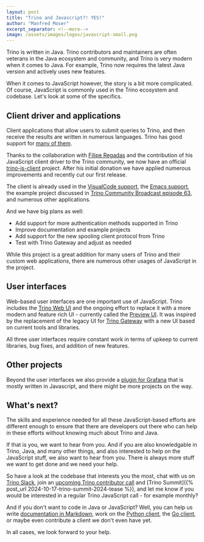 ```yaml
---
layout: post
title: "Trino and Javascript?! YES!"
author: "Manfred Moser"
excerpt_separator: <!--more-->
image: /assets/images/logos/javascript-small.png
---
```


Trino is written in Java. Trino contributors and maintainers are often veterans
in the Java ecosystem and community, and Trino is very modern when it comes to
Java. For example, Trino now requires the latest Java version and actively uses
new features. 

When it comes to JavaScript however, the story is a bit more complicated. Of
course, JavaScript is commonly used in the Trino ecosystem and codebase. Let's
look at some of the specifics.

<!--more-->

## Client driver and applications

Client applications that allow users to submit queries to Trino, and then
receive the results are written in numerous languages. Trino has good support
for [many of them]({{site.baseurl}}/ecosystem/index.html#clients).

Thanks to the collaboration with [Filipe Regadas](https://github.com/regadas)
and the contribution of his JavaScript client driver to the Trino community, we
now have an official
[trino-js-client](https://github.com/trinodb/trino-js-client) project. After his
initial donation we have applied numerous improvements and recently cut our
first release. 

The client is already used in the [VisualCode
support]({{site.baseurl}}/ecosystem/client#vscode), the [Emacs
support]({{site.baseurl}}/ecosystem/client#emacs), the example project discussed
in [Trino Community Broadcast episode 63]({{site.baseurl}}/episodes/63.html),
and numerous other applications.

And we have big plans as well:

* Add support for more authentication methods supported in Trino
* Improve documentation and example projects
* Add support for the new spooling client protocol from Trino
* Test with Trino Gateway and adjust as needed

While this project is a great addition for many users of Trino and their custom
web applications, there are numerous other usages of JavaScript in the project.

## User interfaces

Web-based user interfaces are one important use of JavaScript. Trino includes
the [Trino Web UI]({{site.baseurl}}/docs/current/admin/web-interface.html) and
the ongoing effort to replace it with a more modern and feature rich UI -
currently called the [Preview
UI]({{site.baseurl}}/docs/current/admin/preview-web-interface.html). It was
inspired by the replacement of the legacy UI for [Trino
Gateway](https://trinodb.github.io/trino-gateway/) with a new UI based on
current tools and libraries.

All three user interfaces require constant work in terms of upkeep to current
libraries, bug fixes, and addition of new features.

## Other projects

Beyond the user interfaces we also provide a [plugin for
Grafana](https://github.com/trinodb/grafana-trino) that is mostly written in
Javascript, and there might be more projects on the way.

## What's next?

The skills and experience needed for all these JavaScript-based efforts are
different enough to ensure that there are developers out there who can help in
these efforts without knowing much about Trino and Java.

If that is you, we want to hear from you. And if you are also knowledgable in
Trino, Java, and many other things, and also interested to help on the
JavaScript stuff, we also want to hear from you. There is always more stuff we
want to get done and we need your help.

So have a look at the codebase that interests you the most, chat with us on
[Trino Slack]({{site.baseurl}}/slack.html), join an [upcoming Trino contributor
call]({{site.baseurl}}/community.html#events) and [Trino Summit]({% post_url
2024-10-17-trino-summit-2024-tease %}), and let me know if you would be
interested in a regular Trino JavaScript call - for example monthly?

And if you don't want to code in Java or JavaScript? Well, you can help us write
[documentation in Markdown](https://github.com/trinodb/trino/tree/master/docs),
work on the [Python client](https://github.com/trinodb/trino-python-client), the
[Go client](https://github.com/trinodb/trino-go-client), or maybe even
contribute a client we don't even have yet.

In all cases, we look forward to your help.
